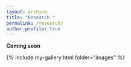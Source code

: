 ```yaml
---
layout: archive
title: "Research "
permalink: /research/
author_profile: true
---
```

<!-- I am interested in increasing our understanding of how humans move. We humans are this complex biological 'system' that is capable of rapidly adapting to changes in our environment, our terrain, and our task demands. For example, we can quickly stabilize our body when the ground changes below our feet,  we can increase our movement speed on demand, jump-over obstacles in our path , and confidently navigate the changing terrain we encounter daily. With my research I hope to contribute novel studies to the what we do alreayd to further advance our under. is still poorly understand. The more we can learn about how the various compenets of our anatomy function together to allow for complex movement the better rehab -->

**Coming soon**


{% include my-gallery.html folder="images" %}
